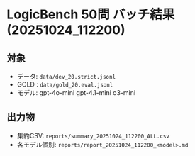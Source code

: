 # LogicBench 50問 バッチ結果 (20251024_112200)

## 対象
- データ: `data/dev_20.strict.jsonl`
- GOLD : `data/gold_20.eval.jsonl`
- モデル: gpt-4o-mini gpt-4.1-mini o3-mini

## 出力物
- 集約CSV: `reports/summary_20251024_112200_ALL.csv`
- 各モデル個別: `reports/report_20251024_112200_<model>.md`
